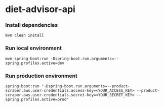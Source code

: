 # diet-advisor-api
### Install dependencies
```
mvn clean install
```
### Run local environment
```
mvn spring-boot:run -Dspring-boot.run.arguments=--spring.profiles.active=dev
```
### Run production environment
```
spring-boot:run "-Dspring-boot.run.arguments=--product-scraper.aws.user-credentials.access-key=<YOUR_ACCESS_KEY> --product-scraper.aws.user-credentials.secret-key=<YOUR_SECRET_KEY> --spring.profiles.active=prod"
```